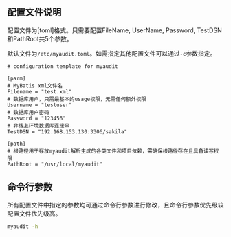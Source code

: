 ## 配置文件说明

配置文件为[toml]格式。只需要配置FileName, UserName, Password, TestDSN和PathRoot共5个参数。


默认文件为`/etc/myaudit.toml`。如需指定其他配置文件可以通过`-c`参数指定。

```text
# configuration template for myaudit

[parm]
# MyBatis xml文件名
Filename = "test.xml"
# 数据库用户，只需最基本的usage权限，无需任何额外权限
Username = "testuser"
# 数据库用户密码
Password = "123456"
# 非线上环境数据库连接串
TestDSN = "192.168.153.130:3306/sakila"

[path]
# 根路径用于存放myaudit解析生成的各类文件和项目依赖，需确保根路径存在且具备读写权限
PathRoot = "/usr/local/myaudit"

```

## 命令行参数

所有配置文件中指定的参数均可通过命令行参数进行修改，且命令行参数优先级较配置文件优先级高。

```bash
myaudit -h
```

